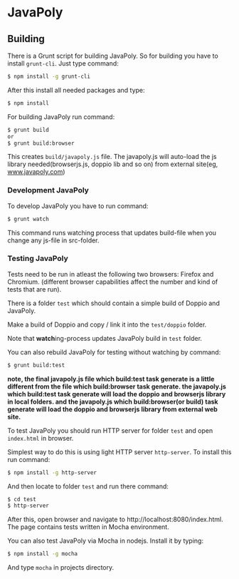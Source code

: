 # JavaPoly

## Building

There is a Grunt script for building JavaPoly. So for building you have to install `grunt-cli`. Just type command:
```sh
$ npm install -g grunt-cli
```

After this install all needed packages and type:
```sh
$ npm install
```

For building JavaPoly run command:
```sh
$ grunt build
or
$ grunt build:browser
```

This creates `build/javapoly.js` file.
The javapoly.js will auto-load the js library needed(browserjs.js, doppio lib and so on) from external site(eg, www.javapoly.com)

### Development JavaPoly

To develop JavaPoly you have to run command:
```sh
$ grunt watch
```

This command runs watching process that updates build-file when you change any js-file in src-folder.

### Testing JavaPoly

Tests need to be run in atleast the following two browsers: Firefox and Chromium. (different
browser capabilities affect the number and kind of tests that are run).

There is a folder `test` which should contain a simple build of Doppio and JavaPoly.

Make a build of Doppio and copy / link it into the `test/doppio` folder.

Note that **watch**ing-process updates JavaPoly build in `test` folder.

You can also rebuild JavaPoly for testing without watching by command:
```sh
$ grunt build:test
```

**note, the final javapoly.js file which build:test task generate is a little different from the file which build:browser task generate.
the javapoly.js which build:test task generate will load the doppio and browserjs library in local folders.
and the javapoly.js which build:browser(or build) task generate will load the doppio and browserjs library from external web site.** 

To test JavaPoly you should run HTTP server for folder `test` and open `index.html` in browser.

Simplest way to do this is using light HTTP server `http-server`. To install this run command:
```sh
$ npm install -g http-server
```

And then locate to folder `test` and run there command:
```sh
$ cd test
$ http-server
```

After this, open browser and navigate to http://localhost:8080/index.html. The page contains tests written in Mocha environment.

You can also test JavaPoly via Mocha in nodejs. Install it by typing:
```sh
$ npm install -g mocha
```

And type `mocha` in projects directory.

